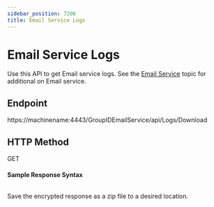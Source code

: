 ```yaml
---
sidebar_position: 7206
title: Email Service Logs
---
```


# Email Service Logs

Use this API to get Email service logs. See the [Email Service](../../AdminCenter/Service/EmailService "Email Service") topic for additional on Email service.

## Endpoint

https://machinename:4443/GroupIDEmailService/api/Logs/Download

## HTTP Method

GET

#### Sample Response Syntax

```

```
Save the encrypted response as a zip file to a desired location.